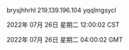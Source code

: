 brysjhhrhl 219.139.196.104 yqqlmgsycl

2022年 07月 26日 星期二 12:00:02 CST

2022年 07月 26日 星期二 04:00:02 GMT
